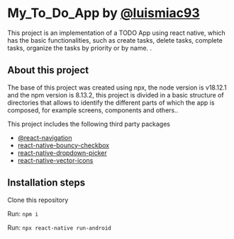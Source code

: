 # My_To_Do_App  by [@luismiac93](https://github.com/luismiac93/) 

This project is an implementation of a TODO App using react native, which has the basic functionalities, such as create tasks, delete tasks, complete tasks, organize the tasks by priority or by name. .

## About this project

The base of this project was created using npx, the node version is v18.12.1 and the npm version is 8.13.2, this project is divided in a basic structure of directories that allows to identify the different parts of which the app is composed, for example screens, components and others..

This project includes the following third party packages

- [@react-navigation](https://reactnavigation.org/) 
- [react-native-bouncy-checkbox](https://github.com/WrathChaos/react-native-bouncy-checkbox) 
- [react-native-dropdown-picker](https://hossein-zare.github.io/react-native-dropdown-picker-website/) 
- [react-native-vector-icons](https://github.com/oblador/react-native-vector-icons) 


## Installation steps 

Clone this repository  

Run: `npm i`

Run: `npx react-native run-android`
